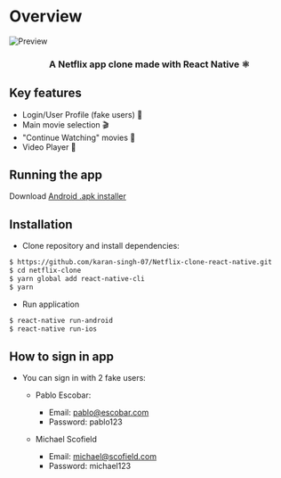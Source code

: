 # **Overview**

![Preview](https://github.com/karan-singh-07/netflix-clone/blob/master/src/assets/images/screenshot.jpg)

<h3 align="center">
<b>A Netflix app clone made with React Native ⚛</b>
<h3>

## **Key features**

- Login/User Profile (fake users) 👤
- Main movie selection 🎬
- "Continue Watching" movies 🔄
- Video Player 🎥

## **Running the app**

Download [Android .apk installer](https://drive.google.com/file/d/10inawU47moywzU_aBOJAqz9MwrJz6Hw-/view)

## **Installation**

- Clone repository and install dependencies:

```bash
$ https://github.com/karan-singh-07/Netflix-clone-react-native.git
$ cd netflix-clone
$ yarn global add react-native-cli
$ yarn
```

- Run application

```bash
$ react-native run-android
$ react-native run-ios
```

## **How to sign in app**

- You can sign in with 2 fake users:

  - Pablo Escobar:

    - Email: pablo@escobar.com
    - Password: pablo123

  - Michael Scofield

    - Email: michael@scofield.com
    - Password: michael123
